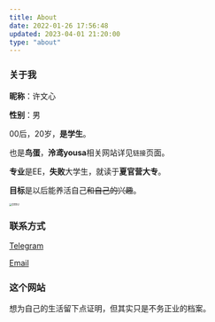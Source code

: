 ```yaml
---
title: About
date: 2022-01-26 17:56:48
updated: 2023-04-01 21:20:00
type: "about"
---
```


### 关于我

**昵称**：许文心

**性别**：男

00后，20岁，**是学生**。

也是**鸟蛋**，**泠鸢yousa**相关网站详见`链接`页面。

**专业**是EE，**失败**大学生，就读于**夏官营大专**。

**目标**是以后能养活自己~~和自己的兴趣~~。

<img src="https://s2.loli.net/2023/04/24/4FDHhbzN1pAQsiI.png" alt="DEBU" style="zoom:33%;" />

### 联系方式

[Telegram](https://t.me/XwX12596)

[Email](mailto:xumh20@gmail.com)

### 这个网站
想为自己的生活留下点证明，但其实只是不务正业的档案。